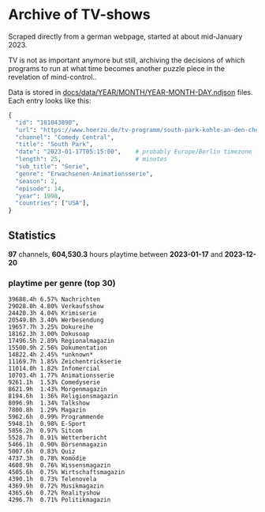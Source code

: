 # Archive of TV-shows

Scraped directly from a german webpage, started at about mid-January 2023.

TV is not as important anymore but still, archiving the decisions of which programs to run at what time
becomes another puzzle piece in the revelation of mind-control.. 

Data is stored in [docs/data/YEAR/MONTH/YEAR-MONTH-DAY.ndjson](docs/data/) files. 
Each entry looks like this:

```python
{
  "id": "181043890", 
  "url": "https://www.hoerzu.de/tv-programm/south-park-kohle-an-den-chefkoch/bid_181043890/", 
  "channel": "Comedy Central", 
  "title": "South Park", 
  "date": "2023-01-17T05:15:00",    # probably Europe/Berlin timezone 
  "length": 25,                     # minutes 
  "sub_title": "Serie", 
  "genre": "Erwachsenen-Animationsserie", 
  "season": 2, 
  "episode": 14, 
  "year": 1998, 
  "countries": ["USA"],
}
```

## Statistics

**97** channels, **604,530.3** hours playtime between **2023-01-17** and **2023-12-20**


### playtime per genre (top 30)

    39688.4h 6.57% Nachrichten
    29028.0h 4.80% Verkaufsshow
    24420.3h 4.04% Krimiserie
    20549.8h 3.40% Werbesendung
    19657.7h 3.25% Dokureihe
    18162.3h 3.00% Dokusoap
    17496.5h 2.89% Regionalmagazin
    15500.9h 2.56% Dokumentation
    14822.4h 2.45% *unknown*
    11169.7h 1.85% Zeichentrickserie
    11014.0h 1.82% Infomercial
    10703.4h 1.77% Animationsserie
    9261.1h  1.53% Comedyserie
    8621.9h  1.43% Morgenmagazin
    8194.6h  1.36% Religionsmagazin
    8096.9h  1.34% Talkshow
    7800.8h  1.29% Magazin
    5962.6h  0.99% Programmende
    5948.1h  0.98% E-Sport
    5856.2h  0.97% Sitcom
    5528.7h  0.91% Wetterbericht
    5466.1h  0.90% Börsenmagazin
    5007.6h  0.83% Quiz
    4737.3h  0.78% Komödie
    4608.9h  0.76% Wissensmagazin
    4505.6h  0.75% Wirtschaftsmagazin
    4390.1h  0.73% Telenovela
    4369.9h  0.72% Musikmagazin
    4365.6h  0.72% Realityshow
    4296.7h  0.71% Politikmagazin
